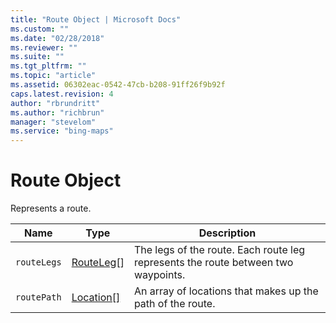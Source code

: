 ```yaml
---
title: "Route Object | Microsoft Docs"
ms.custom: ""
ms.date: "02/28/2018"
ms.reviewer: ""
ms.suite: ""
ms.tgt_pltfrm: ""
ms.topic: "article"
ms.assetid: 06302eac-0542-47cb-b208-91ff26f9b92f
caps.latest.revision: 4
author: "rbrundritt"
ms.author: "richbrun"
manager: "stevelom"
ms.service: "bing-maps"
---
```

# Route Object
Represents a route.

| Name	      | Type        | Description                                                                             |
|-------------|-------------|-----------------------------------------------------------------------------------------|
| `routeLegs` |	[RouteLeg](../v8-web-control/routeleg-object.md)[]	|The legs of the route. Each route leg represents the route between two waypoints. |
| `routePath` | [Location\[\]](../../map-control-api/location-class.md) | An array of locations that makes up the path of the route.